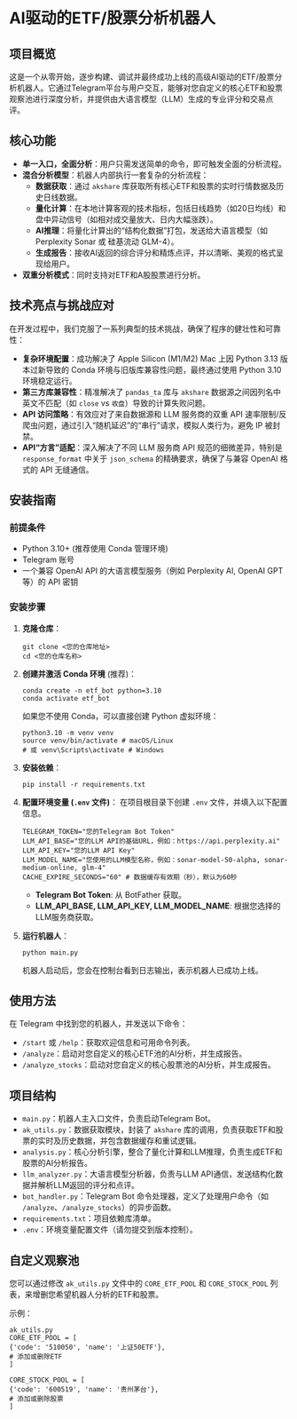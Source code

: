 # AI驱动的ETF/股票分析机器人

## 项目概览

这是一个从零开始，逐步构建、调试并最终成功上线的高级AI驱动的ETF/股票分析机器人。它通过Telegram平台与用户交互，能够对您自定义的核心ETF和股票观察池进行深度分析，并提供由大语言模型（LLM）生成的专业评分和交易点评。

## 核心功能

*   **单一入口，全面分析**：用户只需发送简单的命令，即可触发全面的分析流程。
*   **混合分析模型**：机器人内部执行一套复杂的分析流程：
    *   **数据获取**：通过 `akshare` 库获取所有核心ETF和股票的实时行情数据及历史日线数据。
    *   **量化计算**：在本地计算客观的技术指标，包括日线趋势（如20日均线）和盘中异动信号（如相对成交量放大、日内大幅涨跌）。
    *   **AI推理**：将量化计算出的“结构化数据”打包，发送给大语言模型（如 Perplexity Sonar 或 硅基流动 GLM-4）。
    *   **生成报告**：接收AI返回的综合评分和精炼点评，并以清晰、美观的格式呈现给用户。
*   **双重分析模式**：同时支持对ETF和A股股票进行分析。

## 技术亮点与挑战应对

在开发过程中，我们克服了一系列典型的技术挑战，确保了程序的健壮性和可靠性：

*   **复杂环境配置**：成功解决了 Apple Silicon (M1/M2) Mac 上因 Python 3.13 版本过新导致的 Conda 环境与旧版库兼容性问题，最终通过使用 Python 3.10 环境稳定运行。
*   **第三方库兼容性**：精准解决了 `pandas_ta` 库与 `akshare` 数据源之间因列名中英文不匹配（如 `close` vs `收盘`）导致的计算失败问题。
*   **API 访问策略**：有效应对了来自数据源和 LLM 服务商的双重 API 速率限制/反爬虫问题，通过引入“随机延迟”的“串行”请求，模拟人类行为，避免 IP 被封禁。
*   **API“方言”适配**：深入解决了不同 LLM 服务商 API 规范的细微差异，特别是 `response_format` 中关于 `json_schema` 的精确要求，确保了与兼容 OpenAI 格式的 API 无缝通信。

## 安装指南

### 前提条件

*   Python 3.10+ (推荐使用 Conda 管理环境)
*   Telegram 账号
*   一个兼容 OpenAI API 的大语言模型服务（例如 Perplexity AI, OpenAI GPT 等）的 API 密钥

### 安装步骤

1.  **克隆仓库**：
    ```
    git clone <您的仓库地址>
    cd <您的仓库名称>
    ```

2.  **创建并激活 Conda 环境** (推荐)：
    ```
    conda create -n etf_bot python=3.10
    conda activate etf_bot
    ```
    如果您不使用 Conda，可以直接创建 Python 虚拟环境：
    ```
    python3.10 -m venv venv
    source venv/bin/activate # macOS/Linux
    # 或 venv\Scripts\activate # Windows
    ```

3.  **安装依赖**：
    ```
    pip install -r requirements.txt
    ```

4.  **配置环境变量 (`.env` 文件)**：
    在项目根目录下创建 `.env` 文件，并填入以下配置信息。
    ```
    TELEGRAM_TOKEN="您的Telegram Bot Token"
    LLM_API_BASE="您的LLM API的基础URL，例如：https://api.perplexity.ai"
    LLM_API_KEY="您的LLM API Key"
    LLM_MODEL_NAME="您使用的LLM模型名称，例如：sonar-model-50-alpha, sonar-medium-online, glm-4"
    CACHE_EXPIRE_SECONDS="60" # 数据缓存有效期（秒），默认为60秒
    ```
    *   **Telegram Bot Token**: 从 BotFather 获取。
    *   **LLM_API_BASE, LLM_API_KEY, LLM_MODEL_NAME**: 根据您选择的LLM服务商获取。

5.  **运行机器人**：
    ```
    python main.py
    ```
    机器人启动后，您会在控制台看到日志输出，表示机器人已成功上线。

## 使用方法

在 Telegram 中找到您的机器人，并发送以下命令：

*   `/start` 或 `/help`：获取欢迎信息和可用命令列表。
*   `/analyze`：启动对您自定义的核心ETF池的AI分析，并生成报告。
*   `/analyze_stocks`：启动对您自定义的核心股票池的AI分析，并生成报告。

## 项目结构

*   `main.py`：机器人主入口文件，负责启动Telegram Bot。
*   `ak_utils.py`：数据获取模块，封装了 `akshare` 库的调用，负责获取ETF和股票的实时及历史数据，并包含数据缓存和重试逻辑。
*   `analysis.py`：核心分析引擎，整合了量化计算和LLM推理，负责生成ETF和股票的AI分析报告。
*   `llm_analyzer.py`：大语言模型分析器，负责与LLM API通信，发送结构化数据并解析LLM返回的评分和点评。
*   `bot_handler.py`：Telegram Bot 命令处理器，定义了处理用户命令（如 `/analyze`、`/analyze_stocks`）的异步函数。
*   `requirements.txt`：项目依赖库清单。
*   `.env`：环境变量配置文件（请勿提交到版本控制）。

## 自定义观察池

您可以通过修改 `ak_utils.py` 文件中的 `CORE_ETF_POOL` 和 `CORE_STOCK_POOL` 列表，来增删您希望机器人分析的ETF和股票。

示例：
``` text
ak_utils.py
CORE_ETF_POOL = [
{'code': '510050', 'name': '上证50ETF'},
# 添加或删除ETF
]

CORE_STOCK_POOL = [
{'code': '600519', 'name': '贵州茅台'},
# 添加或删除股票
]
```
